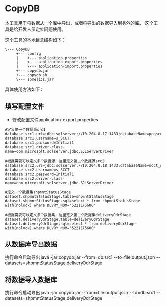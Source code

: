 CopyDB
=========================
本工具用于将数据从一个库中导出，或者将导出的数据导入到另外的库。
这个工具是给开发人员定位问题使用。

这个工具的本地目录结构如下：

```
\--- CopyDB
     +--- config
     |    +--- application.properties
     |    +--- application-export.properties
     |    \--- application-import.properties
     +--- copydb.jar
     +--- copydb.sh
     \--- somelibs.jar

```

具体使用方法如下：
## 填写配置文件
* 修改配置文件application-export.properties
```
#定义第一个数据源src1
database.src1.url=jdbc:sqlserver://10.204.8.17:1433;databaseName=pcgscct_sit
database.src1.username=s_SCCT
database.src1.password=Initial1
database.src1.driver-class-name=com.microsoft.sqlserver.jdbc.SQLServerDriver

#根据需要可以定义多个数据源，这里定义第二个数据源src2
database.src2.url=jdbc:sqlserver://10.204.8.18:1433;databaseName=scct_stage
database.src2.username=s_SCCT
database.src2.password=Initial1
database.src2.driver-class-name=com.microsoft.sqlserver.jdbc.SQLServerDriver

#定义一个数据集shpmntStatusStage
dataset.shpmntStatusStage.table=shpmntStatusStage
dataset.shpmntStatusStage.sql=select * from shpmntStatusStage with(nolock) where DLVRY_NUM='5221175600'

#根据需要可以定义多个数据集，这里定义第二个数据集deliveryOdrStage
dataset.deliveryOdrStage.table=deliveryOdrStage
dataset.deliveryOdrStage.sql=select * from deliveryOdrStage with(nolock) where DLVRY_NUM='5221175600'

```

## 从数据库导出数据
执行命令启动导出
java -jar copydb.jar --from=db:src1 --to=file:output.json --datasets=shpmntStatusStage,deliveryOdrStage

## 将数据导入数据库
执行命令启动导出
java -jar copydb.jar --from=file:output.json --to=db:src1 --datasets=shpmntStatusStage,deliveryOdrStage
